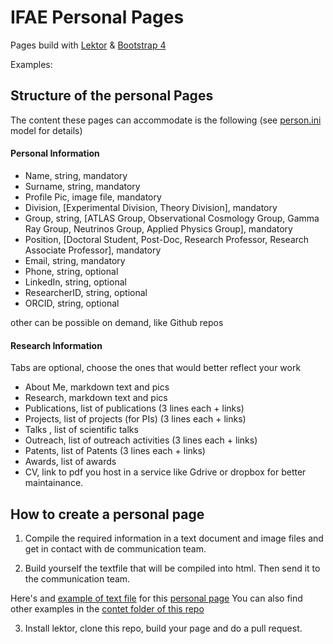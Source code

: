 # IFAE Personal Pages

Pages build with [Lektor](https://www.getlektor.com/) & [Bootstrap 4](http://getbootstrap.com/)

Examples:


## Structure of the personal Pages
The content these pages can accommodate is the following (see [person.ini](https://github.com/IFAE/people/blob/master/models/person.ini) model for details)

#### Personal Information
- Name, string, mandatory
- Surname, string, mandatory
- Profile Pic, image file, mandatory
- Division, [Experimental Division, Theory Division], mandatory
- Group, string, [ATLAS Group, Observational Cosmology Group, Gamma Ray Group, Neutrinos Group, Applied Physics Group], mandatory
- Position, [Doctoral Student, Post-Doc, Research Professor, Research Associate Professor], mandatory
- Email, string, mandatory
- Phone, string, optional
- LinkedIn, string, optional
- ResearcherID, string, optional
- ORCID, string, optional

other can be possible on demand, like Github repos

#### Research Information

Tabs are optional, choose the ones that would better reflect your work

- About Me, markdown text and pics
- Research, markdown text and pics
- Publications, list of publications (3 lines each + links)
- Projects, list of projects (for PIs) (3 lines each + links)
- Talks , list of scientific talks
- Outreach, list of outreach activities (3 lines each + links)
- Patents, list of Patents (3 lines each + links)
- Awards, list of awards
- CV, link to pdf you host in a service like Gdrive or dropbox for better maintainance.

## How to create a personal page

1. Compile the required information in a text document and image files and get in contact with de communication team.

2. Build yourself the textfile that will be compiled into html. Then send it to the communication team.

Here's and [example of text file](https://github.com/IFAE/people/blob/master/content/csanchez/contents.lr) for this [personal page](http://ifaews01.pic.es/people/csanchez/)
You can also find other examples in the [contet folder of this repo](https://github.com/IFAE/people/tree/master/content)

3. Install lektor, clone this repo, build your page and do a pull request.